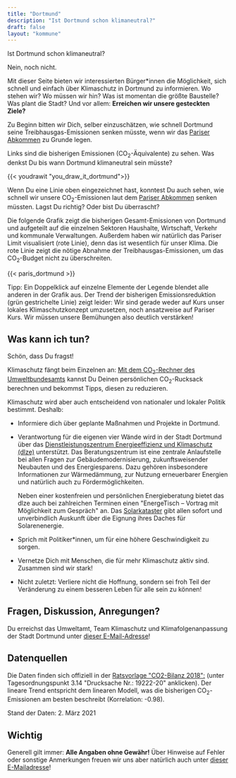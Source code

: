 ```yaml
---
title: "Dortmund"
description: "Ist Dortmund schon klimaneutral?"
draft: false
layout: "kommune"
---
```


Ist Dortmund schon klimaneutral?

Nein, noch nicht.

Mit dieser Seite bieten wir interessierten Bürger\*innen die Möglichkeit,
sich schnell und einfach über Klimaschutz in Dortmund zu informieren.
Wo stehen wir? Wo müssen wir hin? Was ist momentan die größte Baustelle?
Was plant die Stadt?
Und vor allem: **Erreichen wir unsere gesteckten Ziele?**

Zu Beginn bitten wir Dich, selber einzuschätzen, wie schnell Dortmund seine
Treibhausgas-Emissionen senken müsste, wenn wir das [Pariser Abkommen](../../paris-limits) zu Grunde legen.

Links sind die bisherigen Emissionen (CO<sub>2</sub>-Äquivalente) zu sehen. Was denkst Du bis wann Dortmund
klimaneutral sein müsste?

{{< youdrawit "you_draw_it_dortmund">}}

Wenn Du eine Linie oben eingezeichnet hast, konntest Du auch sehen, wie schnell wir unsere CO<sub>2</sub>-Emissionen laut dem [Pariser Abkommen](../../paris-limits) senken müssten. Lagst Du richtig? Oder bist Du überrascht?

Die folgende Grafik zeigt die bisherigen Gesamt-Emissionen von Dortmund und aufgeteilt auf die einzelnen Sektoren Haushalte, Wirtschaft, Verkehr und kommunale Verwaltungen. Außerdem haben wir natürlich das Pariser Limit visualisiert (rote Linie), denn das ist wesentlich für unser Klima. Die rote Linie zeigt die nötige Abnahme der Treibhausgas-Emissionen, um das CO<sub>2</sub>-Budget nicht zu überschreiten.

{{< paris_dortmund >}}

Tipp: Ein Doppelklick auf einzelne Elemente der Legende blendet alle anderen in der Grafik aus. Der Trend der bisherigen Emissionsreduktion (grün gestrichelte Linie) zeigt leider: Wir sind gerade weder auf Kurs unser lokales Klimaschutzkonzept umzusetzen, noch ansatzweise auf Pariser Kurs. Wir müssen unsere Bemühungen also deutlich verstärken!

## Was kann ich tun?

Schön, dass Du fragst!

Klimaschutz fängt beim Einzelnen an: [Mit dem CO<sub>2</sub>-Rechner des Umweltbundesamts](https://uba.co2-rechner.de/de_DE/) kannst Du Deinen persönlichen CO<sub>2</sub>-Rucksack berechnen und bekommst Tipps, diesen zu reduzieren.

Klimaschutz wird aber auch entscheidend von nationaler und lokaler Politik bestimmt.
Deshalb:

- Informiere dich über geplante Maßnahmen und Projekte in Dortmund.
- Verantwortung für die eigenen vier Wände wird in der Stadt Dortmund über das [Dienstleistungszentrum Energieeffizienz und Klimaschutz (dlze)](https://dlze.dortmund.de/) unterstützt. Das Beratungszentrum ist eine zentrale Anlaufstelle bei allen Fragen zur Gebäudemodernisierung, zukunftsweisender Neubauten und des Energiesparens. Dazu gehören insbesondere Informationen zur Wärmedämmung, zur Nutzung erneuerbarer Energien und natürlich auch zu Fördermöglichkeiten.

    Neben einer kostenfreien und persönlichen Energieberatung bietet das dlze auch bei zahlreichen Terminen einen "EnergeTisch – Vortrag mit Möglichkeit zum Gespräch" an. Das [Solarkataster](https://www.solare-stadt.de/_frame/?viewer=rvr_rbz_arnsberg&lat=51.5159280033&lon=7.47530244233&zoom=12) gibt allen sofort und unverbindlich Auskunft über die Eignung ihres Daches für Solarenenergie.
- Sprich mit Politiker\*innen, um für eine höhere Geschwindigkeit zu sorgen.
- Vernetze Dich mit Menschen, die für mehr Klimaschutz aktiv sind. Zusammen sind wir stark!
- Nicht zuletzt: Verliere nicht die Hoffnung, sondern sei froh Teil der Veränderung zu einem besseren Leben für alle sein zu können!

## Fragen, Diskussion, Anregungen?

Du erreichst das Umweltamt, Team Klimaschutz und Klimafolgenanpassung der Stadt Dortmund unter [dieser E-Mail-Adresse](mailto:ed.odtdats@tmatlewmu)!

## Datenquellen

Die Daten finden sich offiziell in der [Ratsvorlage "CO2-Bilanz 2018":](https://rathaus.dortmund.de/dosys/doRat.nsf/NiederschriftXP.xsp?action=openDocument&documentId=0D492DEB82F80272C12586700023EB53) (unter Tagesordnungspunkt 3.14 "Drucksache Nr.: 19222-20" anklicken). Der lineare Trend entspricht dem linearen Modell, was die bisherigen CO<sub>2</sub>-Emissionen am besten beschreibt (Korrelation: -0.98).

Stand der Daten: 2. März 2021

## Wichtig

Generell gilt immer: **Alle Angaben ohne Gewähr!** Über Hinweise auf
Fehler oder sonstige Anmerkungen freuen wir uns aber natürlich auch unter [dieser E-Mailadresse](mailto:ed.odtdats@reuahcsr)!
